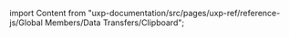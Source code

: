 
import Content from "uxp-documentation/src/pages/uxp-ref/reference-js/Global Members/Data Transfers/Clipboard";

<Content query="product=xd"/>
